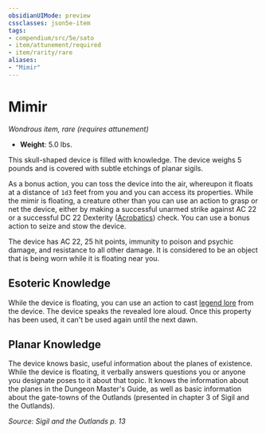 ```yaml
---
obsidianUIMode: preview
cssclasses: json5e-item
tags:
- compendium/src/5e/sato
- item/attunement/required
- item/rarity/rare
aliases: 
- "Mimir"
---
```

# Mimir
*Wondrous item, rare (requires attunement)*  

- **Weight**: 5.0 lbs.

This skull-shaped device is filled with knowledge. The device weighs 5 pounds and is covered with subtle etchings of planar sigils.

As a bonus action, you can toss the device into the air, whereupon it floats at a distance of `1d3` feet from you and you can access its properties. While the mimir is floating, a creature other than you can use an action to grasp or net the device, either by making a successful unarmed strike against AC 22 or a successful DC 22 Dexterity ([Acrobatics](Mechanics/Rules/skills.md#Acrobatics)) check. You can use a bonus action to seize and stow the device.

The device has AC 22, 25 hit points, immunity to poison and psychic damage, and resistance to all other damage. It is considered to be an object that is being worn while it is floating near you.

## Esoteric Knowledge

While the device is floating, you can use an action to cast [legend lore](Mechanics/spells/legend-lore.md) from the device. The device speaks the revealed lore aloud. Once this property has been used, it can't be used again until the next dawn.

## Planar Knowledge

The device knows basic, useful information about the planes of existence. While the device is floating, it verbally answers questions you or anyone you designate poses to it about that topic. It knows the information about the planes in the Dungeon Master's Guide, as well as basic information about the gate-towns of the Outlands (presented in chapter 3 of Sigil and the Outlands).

*Source: Sigil and the Outlands p. 13*